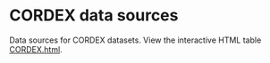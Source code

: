 # CORDEX data sources

Data sources for CORDEX datasets. View the interactive HTML table [CORDEX.html](https://santandermetgroup.github.io/ATLAS/data-sources/CORDEX/CORDEX.html).
